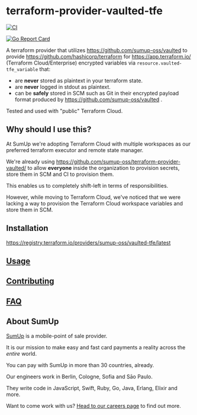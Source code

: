 # terraform-provider-vaulted-tfe

[![CI](https://github.com/sumup-oss/terraform-provider-vaulted-tfe/actions/workflows/ci.yml/badge.svg)](https://github.com/sumup-oss/terraform-provider-vaulted-tfe/actions/workflows/ci.yml)

[![Go Report Card](https://goreportcard.com/badge/github.com/sumup-oss/terraform-provider-vaulted-tfe)](https://goreportcard.com/report/github.com/sumup-oss/terraform-provider-vaulted-tfe)

A terraform provider that utilizes https://github.com/sumup-oss/vaulted to provide
https://github.com/hashicorp/terraform for https://app.terraform.io/ (Terraform Cloud/Enterprise) encrypted variables via
`resource.vaulted-tfe_variable` that:

* are **never** stored as plaintext in your terraform state.
* are **never** logged in stdout as plaintext.
* can be **safely** stored in SCM such as Git in their encrypted payload format produced by https://github.com/sumup-oss/vaulted .

Tested and used with "public" Terraform Cloud.

## Why should I use this?

At SumUp we're adopting Terraform Cloud with multiple workspaces as our
preferred terraform executor and remote state manager. 

We're already using https://github.com/sumup-oss/terraform-provider-vaulted/ 
 to allow **everyone** inside the organization to provision secrets, 
store them in SCM and CI to provision them.

This enables us to completely shift-left in terms of responsibilities.

However, while moving to Terraform Cloud, we've noticed that we were
 lacking a way to provision the Terraform Cloud workspace variables and 
store them in SCM.

## Installation

https://registry.terraform.io/providers/sumup-oss/vaulted-tfe/latest

## [Usage](./USAGE.md)

## [Contributing](./CONTRIBUTING.md)

## [FAQ](./FAQ.md)

## About SumUp

[SumUp](https://sumup.com) is a mobile-point of sale provider.

It is our mission to make easy and fast card payments a reality across the *entire* world.

You can pay with SumUp in more than 30 countries, already.

Our engineers work in Berlin, Cologne, Sofia and Sāo Paulo.

They write code in JavaScript, Swift, Ruby, Go, Java, Erlang, Elixir and more.

Want to come work with us? [Head to our careers page](https://sumup.com/careers) to find out more.
